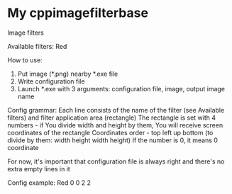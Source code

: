 # My cppimagefilterbase
Image filters

Available filters:
Red

How to use:
1. Put image (*.png) nearby *.exe file
2. Write configuration file
3. Launch *.exe with 3 arguments: configuration file, image, output image name

Config grammar:
Each line consists of the name of the filter (see Available filters) and filter application area (rectangle)
The rectangle is set with 4 numbers - if You divide width and height by them, You will receive screen coordinates of the rectangle
Coordinates order - top left up bottom (to divide by them: width height width height)
If the number is 0, it means 0 coordinate

For now, it's important that configuration file is always right and there's no extra empty lines in it

Config example:
Red 0 0 2 2
